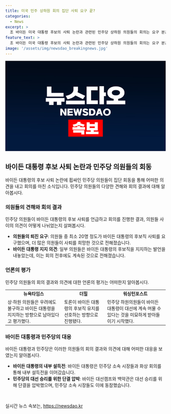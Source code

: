 ```yaml
---
title: 미국 민주 상하원 회의 집단 사퇴 요구 끝?
categories:
  - News
excerpt: >
  조 바이든 미국 대통령 후보의 사퇴 논란과 관련된 민주당 상하원 의원들의 회의는 요구 분출 없이 종료됐습니다. 수많은 의원들의 발언이 이루어진 회의에서 바이든 대통령을 지지하는 의견이 더 많았으며, 민주당 의원들은 당장 바이든 대통령을 밀어내는 것을 원치 않는다는 것을 시사했습니다. 이러한 회의 결과는 바이든 대통령을 지지하는 방향으로 나타났으며, 대선 승리를 위한 단결을 강조하는 발언들이 나왔습니다. 추가로 바이든 대선캠프와 백악관은 대선 승리를 위한 단결을 강조하고 있습니다.
feature_text: >
  조 바이든 미국 대통령 후보의 사퇴 논란과 관련된 민주당 상하원 의원들의 회의는 요구 분출 없이 종료됐습니다. 수많은 의원들의 발언이 이루어진 회의에서 바이든 대통령을 지지하는 의견이 더 많았으며, 민주당 의원들은 당장 바이든 대통령을 밀어내는 것을 원치 않는다는 것을 시사했습니다. 이러한 회의 결과는 바이든 대통령을 지지하는 방향으로 나타났으며, 대선 승리를 위한 단결을 강조하는 발언들이 나왔습니다. 추가로 바이든 대선캠프와 백악관은 대선 승리를 위한 단결을 강조하고 있습니다.
image: '/assets/img/newsdao_breakingnews.jpg'
---
```


<p><img src="/assets/img/newsdao_breakingnews.jpg" alt="ontimetimes 속보" /></p>

<h2 data-ke-size="size26">바이든 대통령 후보 사퇴 논란과 민주당 의원들의 회동</h2>

<p data-ke-size="size16">바이든 대통령의 후보 사퇴 논란에 휩싸인 민주당 의원들이 집단 회동을 통해 어떠한 의견을 내고 회의를 마친 소식입니다. 민주당 의원들의 다양한 견해와 회의 결과에 대해 알아봅시다.</p>

<h3>의원들의 견해와 회의 결과</h3>

<p data-ke-size="size16">민주당 의원들이 바이든 대통령의 후보 사퇴를 언급하고 회의를 진행한 결과, 의원들 사이의 의견이 어떻게 나뉘었는지 살펴봅시다.</p>

<ul>
  <li><b>의원들의 퇴진 요구</b>: 의원들 중 최소 20명 정도가 바이든 대통령의 후보직 사퇴를 요구했으며, 더 많은 의원들이 사퇴를 희망한 것으로 전해졌습니다.</li>
  <li><b>바이든 대통령 지지 의견</b>: 일부 의원들은 바이든 대통령의 후보직을 지지하는 발언을 내놓았는데, 이는 회의 전후에도 계속된 것으로 전해졌습니다.</li>
</ul>

<h3>언론의 평가</h3>

<p data-ke-size="size16">민주당 의원들의 회의 결과와 의견에 대한 언론의 평가는 어떠한지 알아봅시다.</p>

<table>
  <tr>
    <td style="text-align: center; height: 17px;"><b>뉴욕타임스</b></td>
    <td style="text-align: center; height: 17px;"><b>더힐</b></td>
    <td style="text-align: center; height: 17px;"><b>워싱턴포스트</b></td>
  </tr>
  <tr>
    <td>상·하원 의원들은 우려에도 불구하고 바이든 대통령을 지지하는 방향으로 남아있다고 평가했다.</td>
    <td>토론이 바이든 대통령의 후보직 유지를 선호하는 방향으로 진행됐다.</td>
    <td>민주당 하원의원들이 바이든 대통령이 대선에 계속 머물 수 있다는 것을 미묘하게 받아들이기 시작했다.</td>
  </tr>
</table>

<h3>바이든 대통령과 민주당의 대응</h3>

<p data-ke-size="size16">바이든 대통령과 민주당은 이러한 의원들의 회의 결과와 의견에 대해 어떠한 대응을 보였는지 알아봅시다.</p>

<ul>
  <li><b>바이든 대통령의 내부 설득전</b>: 바이든 대통령은 민주당 소속 시장들과 화상 회의를 통해 내부 설득전을 이어갔습니다.</li>
  <li><b>민주당의 대선 승리를 위한 단결 압박</b>: 바이든 대선캠프와 백악관은 대선 승리를 위해 단결을 압박했으며, 민주당 소속 시장들도 이에 동참했습니다.</li>
</ul>

<p data-ke-size="size16">&nbsp;</p>
실시간 뉴스 속보는, <a href="https://newsdao.kr" rel="dofollow">https://newsdao.kr</a>


